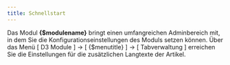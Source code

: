 ```yaml
---
title: Schnellstart
---
```


Das Modul **{$modulename}** bringt einen umfangreichen Adminbereich mit, in dem Sie die Konfigurationseinstellungen des Moduls setzen können. Über das Menü [ D3 Module ] -> [ {$menutitle} ] -> [ Tabverwaltung ] erreichen Sie die Einstellungen für die zusätzlichen Langtexte der Artikel.